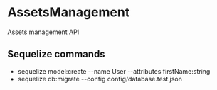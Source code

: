 # AssetsManagement
Assets management API

## Sequelize commands

- sequelize model:create --name User --attributes firstName:string
- sequelize db:migrate --config config/database.test.json